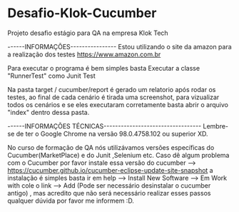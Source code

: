 # Desafio-Klok-Cucumber
 Projeto desafio estágio para QA na empresa Klok Tech
 
 ------INFORMAÇÕES----------------
 Estou utilizando o site da amazon para a realização dos testes https://www.amazon.com.br
 
 Para executar o programa é bem simples basta Executar a classe "RunnerTest" como Junit Test
 
 Na pasta  target / cucumber/report é gerado um relatorio após rodar os testes, ao final de cada cenário é tirada uma screenshot,
 para vizualizar todos os cenários e se eles executaram corretamente basta abrir o arquivo "index" dentro dessa pasta.
 
 
 
 ------INFORMAÇÕES TÉCNICAS----------------------------------
 Lembre-se de ter o Google Chrome na versão 98.0.4758.102 ou superior XD.


 No curso de formação de QA nós utilizávamos versões específicas do Cucumber(MarketPlace) e do Junit ,Selenium etc. 
 Caso dê algum problema com o Cucumber por favor instale essa versão do cucumber --> https://cucumber.github.io/cucumber-eclipse-update-site-snapshot
 a instalação é simples basta ir em help --> Install New Software --> Em Work with cole o link --> Add (Pode ser necessário desinstalar o cucumber antigo) , mas acredito que não    será necessário realizar esses passos qualquer dúvida por favor me informem :D. 
